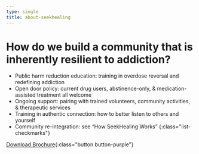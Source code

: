```yaml
---
type: single
title: about-seekhealing
---
```


# How do we build a community that is inherently <span class="emphasized-header">resilient</span> to addiction?

- <span class="bold">Public harm reduction education</span>: training in overdose reversal and redefining addiction
- <span class="bold">Open door policy</span>: current drug users, abstinence-only, & medication-assisted treatment all welcome
- <span class="bold">Ongoing support</span>: pairing with trained volunteers, community activities, & therapeutic services
- <span class="bold">Training in authentic connection</span>: how to better listen to others and yourself
- <span class="bold">Community re-integration</span>: see “How SeekHealing Works”
{:class="list-checkmarks"}

[Download Brochure](/downloads/About-SeekHealing_Oct2018.pdf){:class="button button-purple"}